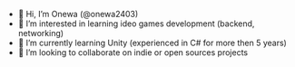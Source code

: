- 👋 Hi, I’m Onewa (@onewa2403)
- 👀 I’m interested in learning ideo games development (backend, networking)
- 🌱 I’m currently learning Unity (experienced in C# for more then 5 years)
- 💞️ I’m looking to collaborate on indie or open sources projects

<!---
onewa2403/onewa2403 is a ✨ special ✨ repository because its `README.md` (this file) appears on your GitHub profile.
You can click the Preview link to take a look at your changes.
--->
